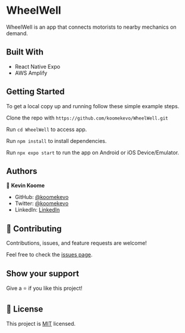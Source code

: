 # WheelWell

WheelWell is an app that connects motorists to nearby mechanics on demand.

## Built With

- React Native Expo
- AWS Amplify
 
## Getting Started

To get a local copy up and running follow these simple example steps.

Clone the repo with `https://github.com/koomekevo/WheelWell.git`

Run `cd WheelWell` to access app.

Run `npm install` to install dependencies.

Run `npx expo start` to run the app on Android or iOS Device/Emulator.

## Authors

👤 **Kevin Koome**

- GitHub: [@koomekevo](https://github.com/koomekevo)
- Twitter: [@koomekevo](https://twitter.com/koomekevo)
- LinkedIn: [LinkedIn](https://ke.linkedin.com/in/kevin-koome-aab84186)

## 🤝 Contributing

Contributions, issues, and feature requests are welcome!

Feel free to check the [issues page](../../issues/).

## Show your support

Give a ⭐️ if you like this project!

## 📝 License

This project is [MIT](./MIT.md) licensed.